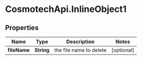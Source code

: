 # CosmotechApi.InlineObject1

## Properties

Name | Type | Description | Notes
------------ | ------------- | ------------- | -------------
**fileName** | **String** | the file name to delete | [optional] 


